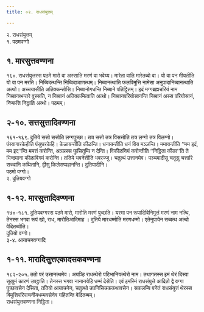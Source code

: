 ```yaml
---
title: ०२. राधसंयुत्तम्

---
```

२. राधसंयुत्तम्  
१. पठमवग्गो  


## १. मारसुत्तवण्णना

१६०. राधसंयुत्तस्स पठमे मारो वा अस्साति मरणं वा भवेय्य। मारेता वाति मारेतब्बो वा। यो वा पन मीयतीति यो वा पन मरति। निब्बिदत्थन्ति निब्बिदाञाणत्थम्। निब्बानत्थाति फलविमुत्ति नामेसा अनुपादानिब्बानत्थाति अत्थो। अच्चयासीति अतिक्कन्तोसि। निब्बानोगधन्ति निब्बाने पतिट्ठितम्। इदं मग्गब्रह्मचरियं नाम निब्बानब्भन्तरे वुस्सति, न निब्बानं अतिक्कमित्वाति अत्थो। निब्बानपरियोसानन्ति निब्बानं अस्स परियोसानं, निप्फत्ति निट्ठाति अत्थो। पठमम्।  


## २-१०. सत्तसुत्तादिवण्णना

१६१-१६९. दुतिये सत्तो सत्तोति लग्गपुच्छा। तत्र सत्तो तत्र विसत्तोति तत्र लग्गो तत्र विलग्गो। पंस्वागारकेहीति पंसुघरकेहि। केळायन्तीति कीळन्ति। धनायन्तीति धनं विय मञ्ञन्ति। ममायन्तीति ‘‘मम इदं, मम इद’’न्ति ममत्तं करोन्ति, अञ्ञस्स फुसितुम्पि न देन्ति। विकीळनियं करोन्तीति ‘‘निट्ठिता कीळा’’ति ते भिन्दमाना कीळाविगमं करोन्ति। ततिये भवनेत्तीति भवरज्जु। चतुत्थं उत्तानमेव। पञ्चमादीसु चतूसु चत्तारि सच्चानि कथितानि, द्वीसु किलेसप्पहानन्ति। दुतियादीनि।  
पठमो वग्गो।  
२. दुतियवग्गो  


## १-१२. मारसुत्तादिवण्णना

१७०-१८१. दुतियवग्गस्स पठमे मारो, मारोति मरणं पुच्छति। यस्मा पन रूपादिविनिमुत्तं मरणं नाम नत्थि, तेनस्स भगवा रूपं खो, राध, मारोतिआदिमाह । दुतिये मारधम्मोति मरणधम्मो। एतेनुपायेन सब्बत्थ अत्थो वेदितब्बोति।  
दुतियो वग्गो।  
३-४. आयाचनवग्गादि  


## १-११. मारादिसुत्तएकादसकवण्णना

१८२-२०५. ततो परं उत्तानत्थमेव। अयञ्हि राधत्थेरो पटिभानियत्थेरो नाम। तथागतस्स इमं थेरं दिस्वा सुखुमं कारणं उपट्ठाति। तेनस्स भगवा नानानयेहि धम्मं देसेति। एवं इमस्मिं राधसंयुत्ते आदितो द्वे वग्गा पुच्छावसेन देसिता, ततियो आयाचनेन, चतुत्थो उपनिसिन्नककथावसेन। सकलम्पि पनेतं राधसंयुत्तं थेरस्स विमुत्तिपरिपाचनीयधम्मवसेनेव गहितन्ति वेदितब्बम्।  
राधसंयुत्तवण्णना निट्ठिता।  